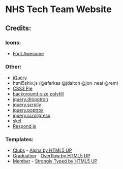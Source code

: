 NHS Tech Team Website
=====================
Credits:
--------
### Icons:
*	[Font Awesome](fortawesome.github.com/Font-Awesome)

### Other:
* [jQuery](jquery.com)
*	html5shiv.js (@afarkas @jdalton @jon_neal @rem)
*	[CSS3 Pie](css3pie.com)
*	[background-size polyfill](github.com/louisremi)
*	[jquery.dropotron](n33.co)
*	[jquery.scrolly](n33.co)
*	[jquery.poptrox](n33.co)
*	[jquery.scrollgress](n33.co)
*	[skel](n33.co)
*	[Respond.js](j.mp/respondjs)

### Templates:
* [Clubs](clubs.nhstech.us) - [Alpha by HTML5 UP](html5up.net/uploads/demos/alpha)
* [Graduation](graduation.nhstech.us) - [Overflow by HTML5 UP](html5up.net/uploads/demos/overflow)
* [Member](member.nhstech.us) - [Strongly Typed by HTML5 UP](html5up.net/uploads/demos/strongly-typed)
